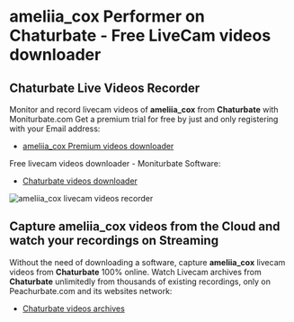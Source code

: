 # ameliia_cox Performer on Chaturbate - Free LiveCam videos downloader

## Chaturbate Live Videos Recorder

Monitor and record livecam videos of **ameliia_cox** from **Chaturbate** with Moniturbate.com
Get a premium trial for free by just and only registering with your Email address:
* [ameliia_cox Premium videos downloader](https://moniturbate.com/request-demo-licence-key.html)

Free livecam videos downloader - Moniturbate Software:
* [Chaturbate videos downloader](https://moniturbate.com/moniturbate-download-software.html)

![ameliia_cox livecam videos recorder](https://peachurnet.com/templates/moniturbate-software.png)


## Capture ameliia_cox videos from the Cloud and watch your recordings on Streaming

Without the need of downloading a software, capture **ameliia_cox** livecam videos from **Chaturbate** 100% online.
Watch Livecam archives from **Chaturbate** unlimitedly from thousands of existing recordings, only on Peachurbate.com and its websites network:
* [Chaturbate videos archives](https://peachurnet.com/)